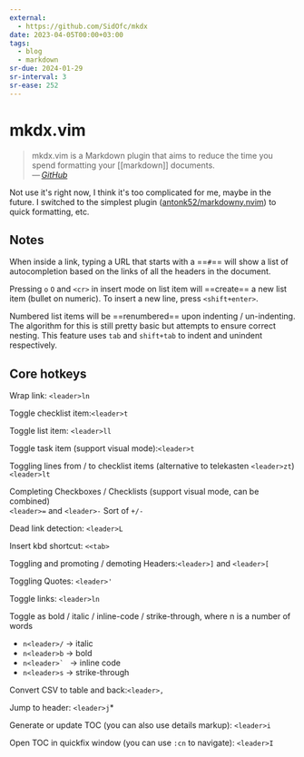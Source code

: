```yaml
---
external:
  - https://github.com/SidOfc/mkdx
date: 2023-04-05T00:00+03:00
tags:
  - blog
  - markdown
sr-due: 2024-01-29
sr-interval: 3
sr-ease: 252
---
```


# mkdx.vim

> mkdx.vim is a Markdown plugin that aims to reduce the time you spend
> formatting your [[markdown]] documents.\
> — <cite>[GitHub](https://github.com/SidOfc/mkdx)</cite>

Not use it's right now, I think it's too complicated for me, maybe in the
future. I switched to the simplest plugin
([antonk52/markdowny.nvim](https://github.com/antonk52/markdowny.nvim)) to quick
formatting, etc.

## Notes

When inside a link, typing a URL that starts with a ==`#`== will show a list of
autocompletion based on the links of all the headers in the document.

Pressing `o` `O` and `<cr>` in insert mode on list item will ==create== a new
list item (bullet on numeric). To insert a new line, press `<shift+enter>`.

Numbered list items will be ==renumbered== upon indenting / un-indenting. The
algorithm for this is still pretty basic but attempts to ensure correct nesting.
This feature uses `tab` and `shift+tab` to indent and unindent respectively.

## Core hotkeys

Wrap link:<wbr class="f"> `<leader>ln`

Toggle checklist item:<wbr class="f"> `<leader>t`

Toggle list item:<wbr class="f"> `<leader>ll`

Toggle task item (support visual mode):<wbr class="f"> `<leader>t`

Toggling lines from / to checklist items (alternative to telekasten
`<leader>zt`)
<br class="f">
`<leader>lt`

Completing Checkboxes / Checklists (support visual mode, can be combined)
<br class="f">
`<leader>=` and `<leader>-` Sort of `+/-`

Dead link detection:<wbr class="f"> `<leader>L`

Insert kbd shortcut:<wbr class="f"> `<<tab>`

Toggling and promoting / demoting Headers:<wbr class="f"> `<leader>]` and `<leader>[`

Toggling Quotes:<wbr class="f"> `<leader>'`

Toggle links:<wbr class="f"> `<leader>ln`

Toggle as bold / italic / inline-code / strike-through, where n is a number of
words
<br class="f">
- `n<leader>/` → italic
- `n<leader>b` → bold
- ``n<leader>` `` → inline code
- `n<leader>s` → strike-through

Convert CSV to table and back:<wbr class="f"> `<leader>,`

Jump to header:<wbr class="f"> `<leader>j`*

Generate or update TOC (you can also use details markup):<wbr class="f"> `<leader>i`

Open TOC in quickfix window (you can use `:cn` to navigate):<wbr class="f"> `<leader>I`
